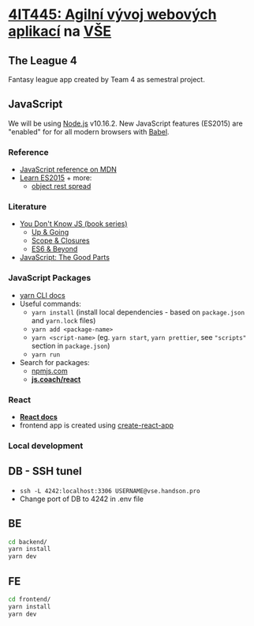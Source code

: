 # [4IT445: Agilní vývoj webových aplikací](http://4it445.vse.cz/) na [VŠE](https://www.vse.cz/)

## The League 4

Fantasy league app created by Team 4 as semestral project.

## JavaScript

We will be using [Node.js](https://nodejs.org/) v10.16.2.
New JavaScript features (ES2015) are "enabled" for for all modern browsers with [Babel](https://babeljs.io/).

### Reference

- [JavaScript reference on MDN](https://developer.mozilla.org/en-US/docs/Web/JavaScript/Reference)
- [Learn ES2015](https://babeljs.io/docs/en/learn) + more:
  - [object rest spread](http://babeljs.io/docs/plugins/transform-object-rest-spread/)

### Literature

- [You Don't Know JS (book series)](https://github.com/getify/You-Dont-Know-JS/tree/1st-ed)
  - [Up & Going](https://github.com/getify/You-Dont-Know-JS/blob/1st-ed/up%20%26%20going/README.md)
  - [Scope & Closures](https://github.com/getify/You-Dont-Know-JS/blob/1st-ed/scope%20%26%20closures/README.md)
  - [ES6 & Beyond](https://github.com/getify/You-Dont-Know-JS/blob/1st-ed/es6%20%26%20beyond/README.md)
- [JavaScript: The Good Parts](http://shop.oreilly.com/product/9780596517748.do)

### JavaScript Packages

- [yarn CLI docs](https://yarnpkg.com/en/docs/cli/)
- Useful commands:
  - `yarn install` (install local dependencies - based on `package.json` and `yarn.lock` files)
  - `yarn add <package-name>`
  - `yarn <script-name>` (eg. `yarn start`, `yarn prettier`, see `"scripts"` section in `package.json`)
  - `yarn run`
- Search for packages:
  - [npmjs.com](https://www.npmjs.com/)
  - **[js.coach/react](https://js.coach/react)**

### React

- **[React docs](https://reactjs.org/docs/getting-started.html)**
- frontend app is created using [create-react-app](https://create-react-app.dev/)

### Local development

## DB - SSH tunel

- `ssh -L 4242:localhost:3306 USERNAME@vse.handson.pro`
- Change port of DB to 4242 in .env file

## BE

```bash
cd backend/
yarn install
yarn dev
```

## FE

```bash
cd frontend/
yarn install
yarn dev
```
